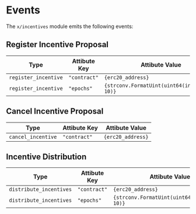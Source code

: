<!--
order: 6
-->

# Events

The `x/incentives` module emits the following events:

## Register Incentive Proposal

| Type                 | Attibute Key | Attibute Value                                |
| -------------------- | ------------ | --------------------------------------------- |
| `register_incentive` | `"contract"` | `{erc20_address}`                             |
| `register_incentive` | `"epochs"`   | `{strconv.FormatUint(uint64(in.Epochs), 10)}` |

## Cancel Incentive Proposal

| Type               | Attibute Key | Attibute Value    |
| ------------------ | ------------ | ----------------- |
| `cancel_incentive` | `"contract"` | `{erc20_address}` |

## Incentive Distribution

| Type                    | Attibute Key | Attibute Value                                |
| ----------------------- | ------------ | --------------------------------------------- |
| `distribute_incentives` | `"contract"` | `{erc20_address}`                             |
| `distribute_incentives` | `"epochs"`   | `{strconv.FormatUint(uint64(in.Epochs), 10)}` |
